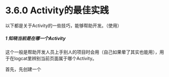# 3.6.0 Activity的最佳实践

以下都是关于Activity的一些技巧，能够帮助开发。（使用）

##### 1 知晓当前是在哪一个Activity

这个一般是帮助开发人员上手别人的项目时会用（自己如果晕了其实也能用），用于在logcat里辨别当前页面属于哪个Activity。

首先，先创建一个
